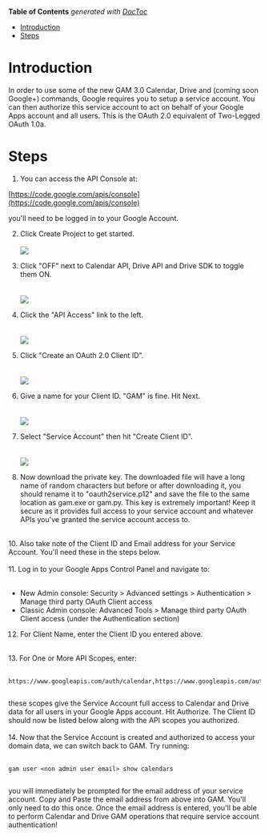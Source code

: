 <!-- START doctoc generated TOC please keep comment here to allow auto update -->
<!-- DON'T EDIT THIS SECTION, INSTEAD RE-RUN doctoc TO UPDATE -->
**Table of Contents**  *generated with [DocToc](http://doctoc.herokuapp.com/)*

- [Introduction](#introduction)
- [Steps](#steps)

<!-- END doctoc generated TOC please keep comment here to allow auto update -->

# Introduction

In order to use some of the new GAM 3.0 Calendar, Drive and (coming soon Google+) commands, Google requires you to setup a service account. You can then authorize this service account to act on behalf of your Google Apps account and all users. This is the OAuth 2.0 equivalent of Two-Legged OAuth 1.0a.

# Steps

1. You can access the API Console at:

[https://code.google.com/apis/console](https://code.google.com/apis/console)

you'll need to be logged in to your Google Account.

2. Click Create Project to get started.
<br><br><img src='https://www.googledrive.com/host/0B8mlDZR33yTdcm12SGNnd3MzeDA/Create-Project.png'>

3. Click "OFF" next to Calendar API, Drive API and Drive SDK to toggle them ON.<br>
<br><br><img src='https://www.googledrive.com/host/0B8mlDZR33yTdcm12SGNnd3MzeDA/2012-12-12_1331.png'>

5. Click the "API Access" link to the left.<br>
<br><br><img src='https://www.googledrive.com/host/0B8mlDZR33yTdcm12SGNnd3MzeDA/2011-11-10_1553_001.png'>

6. Click "Create an OAuth 2.0 Client ID".<br>
<br><br><img src='https://www.googledrive.com/host/0B8mlDZR33yTdcm12SGNnd3MzeDA/2011-11-10_1554.png'>

7. Give a name for your Client ID. "GAM" is fine. Hit Next.<br>
<br><br><img src='https://www.googledrive.com/host/0B8mlDZR33yTdcm12SGNnd3MzeDA/2011-11-10_1554_001.png'>

8. Select "Service Account" then hit "Create Client ID".<br>
<br><br><img src='https://www.googledrive.com/host/0B8mlDZR33yTdcm12SGNnd3MzeDA/oauth-service-account.png'>

9. Now download the private key. The downloaded file will have a long name of random characters but before or after downloading it, you should rename it to "oauth2service.p12" and save the file to the same location as gam.exe or gam.py. This key is extremely important! Keep it secure as it provides full access to your service account and whatever APIs you've granted the service account access to.<br>
<br>
10. Also take note of the Client ID and Email address for your Service Account. You'll need these in the steps below.<br>
<br>
11. Log in to your Google Apps Control Panel and navigate to:<br>
<br>
<ul><li>New Admin console: Security > Advanced settings > Authentication > Manage third party OAuth Client access<br>
</li><li>Classic Admin console: Advanced Tools > Manage third party OAuth Client access (under the Authentication section)</li></ul>

12. For Client Name, enter the Client ID you entered above.<br>
<br>
13. For One or More API Scopes, enter:<br>
<br>
<pre><code>https://www.googleapis.com/auth/calendar,https://www.googleapis.com/auth/drive<br>
</code></pre>

these scopes give the Service Account full access to Calendar and Drive data for all users in your Google Apps account. Hit Authorize. The Client ID should now be listed below along with the API scopes you authorized.<br>
<br>
14. Now that the Service Account is created and authorized to access your domain data, we can switch back to GAM. Try running:<br>
<br>
<pre><code>gam user &lt;non admin user email&gt; show calendars<br>
</code></pre>

you will immediately be prompted for the email address of your service account. Copy and Paste the email address from above into GAM. You'll only need to do this once. Once the email address is entered, you'll be able to perform Calendar and Drive GAM operations that require service account authentication!
